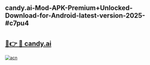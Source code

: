 ## candy.ai-Mod-APK-Premium+Unlocked-Download-for-Android-latest-version-2025-#c7pu4

# <h2><a href="https://bedroomkl.my?title=candy.ai&ref=20M">🔗👉 🔴 candy.ai</a></h2>

[![acn](https://github.com/user-attachments/assets/0f9c940e-d8b0-45ae-aac7-cd30a18b3e1c)](https://bedroomkl.my?title=candy.ai&ref=20M)

